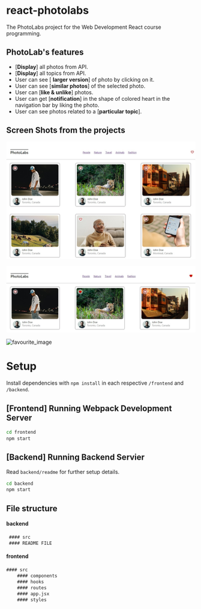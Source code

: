 # react-photolabs
The PhotoLabs project for the Web Development React course programming.
## PhotoLab's features

 * [**Display**] all photos from API.
 * [**Display**] all topics from API.
 * User can see [ **larger version**] of photo by clicking on it.
 * User can see [**similar photos**] of the selected photo.
 * User can [**like & unlike**] photos.
 * User can get [**notification**] in the shape of colored heart in the navigation bar by liking the photo.
 * User can see photos related to a [**particular topic**].

 
## Screen Shots from the projects

![Homepage_version](https://github.com/anastasiarez/photolabs/blob/main/Home%20page.jpg)

![larger_version_of_photo](https://github.com/anastasiarez/photolabs/blob/main/Photo%20liked.jpg)

![favourite_image](docs/favourite_image.png)
# Setup

Install dependencies with `npm install` in each respective `/frontend` and `/backend`.

## [Frontend] Running Webpack Development Server

```sh
cd frontend
npm start
```

## [Backend] Running Backend Servier

Read `backend/readme` for further setup details.

```sh
cd backend
npm start
```

## File structure

#### backend
     #### src
     #### README FILE

#### frontend
    #### src
        #### components
        #### hooks
        #### routes
        #### app.jsx
        #### styles

